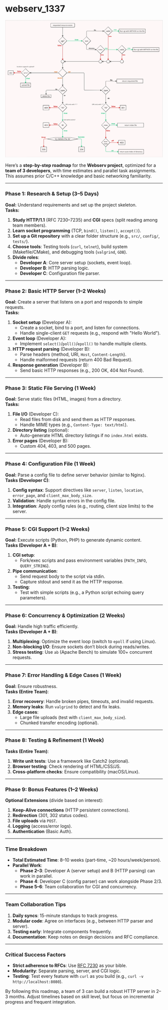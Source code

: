 # webserv_1337
![alt text](image.png)

Here’s a **step-by-step roadmap** for the **Webserv project**, optimized for a **team of 3 developers**, with time estimates and parallel task assignments. This assumes prior C/C++ knowledge and basic networking familiarity.

---

### **Phase 1: Research & Setup (3–5 Days)**  
**Goal:** Understand requirements and set up the project skeleton.  
**Tasks:**  
1. **Study HTTP/1.1** (RFC 7230–7235) and **CGI** specs (split reading among team members).  
2. **Learn socket programming** (TCP, `bind()`, `listen()`, `accept()`).  
3. **Set up a Git repository** with a clear folder structure (e.g., `src/`, `config/`, `tests/`).  
4. **Choose tools**: Testing tools (`curl`, `telnet`), build system (Makefile/CMake), and debugging tools (`valgrind`, `GDB`).  
5. **Divide roles**:  
   - **Developer A**: Core server setup (sockets, event loop).  
   - **Developer B**: HTTP parsing logic.  
   - **Developer C**: Configuration file parser.  

---

### **Phase 2: Basic HTTP Server (1–2 Weeks)**  
**Goal:** Create a server that listens on a port and responds to simple requests.  
**Tasks:**  
1. **Socket setup** (Developer A):  
   - Create a socket, bind to a port, and listen for connections.  
   - Handle single-client `GET` requests (e.g., respond with "Hello World").  
2. **Event loop** (Developer A):  
   - Implement `select()`/`poll()`/`epoll()` to handle multiple clients.  
3. **HTTP request parsing** (Developer B):  
   - Parse headers (method, URI, `Host`, `Content-Length`).  
   - Handle malformed requests (return 400 Bad Request).  
4. **Response generation** (Developer B):  
   - Send basic HTTP responses (e.g., 200 OK, 404 Not Found).  

---

### **Phase 3: Static File Serving (1 Week)**  
**Goal:** Serve static files (HTML, images) from a directory.  
**Tasks:**  
1. **File I/O** (Developer C):  
   - Read files from disk and send them as HTTP responses.  
   - Handle MIME types (e.g., `Content-Type: text/html`).  
2. **Directory listing** (optional):  
   - Auto-generate HTML directory listings if no `index.html` exists.  
3. **Error pages** (Developer B):  
   - Custom 404, 403, and 500 pages.  

---

### **Phase 4: Configuration File (1 Week)**  
**Goal:** Parse a config file to define server behavior (similar to Nginx).  
**Tasks (Developer C)**:  
1. **Config syntax**: Support directives like `server`, `listen`, `location`, `error_page`, and `client_max_body_size`.  
2. **Validation**: Handle syntax errors in the config file.  
3. **Integration**: Apply config rules (e.g., routing, client size limits) to the server.  

---

### **Phase 5: CGI Support (1–2 Weeks)**  
**Goal:** Execute scripts (Python, PHP) to generate dynamic content.  
**Tasks (Developer A + B)**:  
1. **CGI setup**:  
   - Fork/exec scripts and pass environment variables (`PATH_INFO`, `QUERY_STRING`).  
2. **Pipe communication**:  
   - Send request body to the script via stdin.  
   - Capture stdout and send it as the HTTP response.  
3. **Testing**:  
   - Test with simple scripts (e.g., a Python script echoing query parameters).  

---

### **Phase 6: Concurrency & Optimization (2 Weeks)**  
**Goal:** Handle high traffic efficiently.  
**Tasks (Developer A + B)**:  
1. **Multiplexing**: Optimize the event loop (switch to `epoll` if using Linux).  
2. **Non-blocking I/O**: Ensure sockets don’t block during reads/writes.  
3. **Stress testing**: Use `ab` (Apache Bench) to simulate 100+ concurrent requests.  

---

### **Phase 7: Error Handling & Edge Cases (1 Week)**  
**Goal:** Ensure robustness.  
**Tasks (Entire Team)**:  
1. **Error recovery**: Handle broken pipes, timeouts, and invalid requests.  
2. **Memory leaks**: Run `valgrind` to detect and fix leaks.  
3. **Edge cases**:  
   - Large file uploads (test with `client_max_body_size`).  
   - Chunked transfer encoding (optional).  

---

### **Phase 8: Testing & Refinement (1 Week)**  
**Tasks (Entire Team)**:  
1. **Write unit tests**: Use a framework like Catch2 (optional).  
2. **Browser testing**: Check rendering of HTML/CSS/JS.  
3. **Cross-platform checks**: Ensure compatibility (macOS/Linux).  

---

### **Phase 9: Bonus Features (1–2 Weeks)**  
**Optional Extensions** (divide based on interest):  
1. **Keep-Alive connections** (HTTP persistent connections).  
2. **Redirection** (301, 302 status codes).  
3. **File uploads** via `POST`.  
4. **Logging** (access/error logs).  
5. **Authentication** (Basic Auth).  

---

### **Time Breakdown**  
- **Total Estimated Time**: 8–10 weeks (part-time, ~20 hours/week/person).  
- **Parallel Work**:  
  - **Phase 2–3**: Developer A (server setup) and B (HTTP parsing) can work in parallel.  
  - **Phase 4**: Developer C (config parser) can work alongside Phase 2/3.  
  - **Phase 5–6**: Team collaboration for CGI and concurrency.  

---

### **Team Collaboration Tips**  
1. **Daily syncs**: 15-minute standups to track progress.  
2. **Modular code**: Agree on interfaces (e.g., between HTTP parser and server).  
3. **Testing early**: Integrate components frequently.  
4. **Documentation**: Keep notes on design decisions and RFC compliance.  

---

### **Critical Success Factors**  
- **Strict adherence to RFCs**: Use [RFC 7230](https://tools.ietf.org/html/rfc7230) as your bible.  
- **Modularity**: Separate parsing, server, and CGI logic.  
- **Testing**: Test every feature with `curl` as you build (e.g., `curl -v http://localhost:8080`).  

By following this roadmap, a team of 3 can build a robust HTTP server in 2–3 months. Adjust timelines based on skill level, but focus on incremental progress and frequent integration.